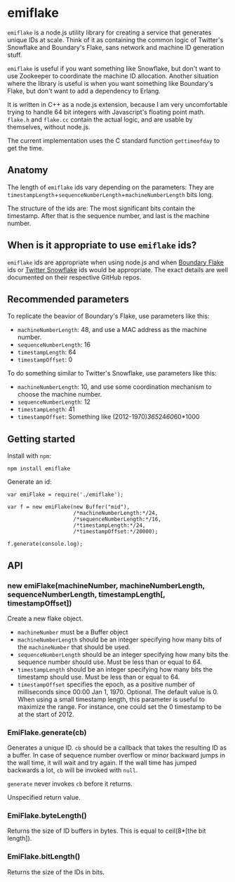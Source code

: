 # emiflake

`emiflake` is a node.js utility library for creating a service that generates unique IDs at scale. Think of it as containing the common logic of Twitter's Snowflake and Boundary's Flake, sans network and machine ID generation stuff.

`emiflake` is useful if you want something like Snowflake, but don't want to use Zookeeper to coordinate the machine ID allocation. Another situation where the library is useful is when you want something like Boundary's Flake, but don't want to add a dependency to Erlang.

It is written in C++ as a node.js extension, because I am very uncomfortable trying to handle 64 bit integers with Javascript's floating point math. `flake.h` and `flake.cc` contain the actual logic, and are usable by themselves, without node.js.

The current implementation uses the C standard function `gettimeofday` to get the time.

## Anatomy

The length of `emiflake` ids vary depending on the parameters: They are `timestampLength`+`sequenceNumberLength`+`machineNumberLength` bits long.

The structure of the ids are: The most significant bits contain the timestamp. After that is the sequence number, and last is the machine number.

## When is it appropriate to use `emiflake` ids?

`emiflake` ids are appropriate when using node.js and when [Boundary Flake](https://github.com/boundary/flake) ids or [Twitter Snowflake](https://github.com/twitter/snowflake) ids would be appropriate. The exact details are well documented on their respective GitHub repos.

## Recommended parameters

To replicate the beavior of Boundary's Flake, use parameters like this:

* `machineNumberLength`: 48, and use a MAC address as the machine number.
* `sequenceNumberLength`: 16
* `timestampLength`: 64
* `timestampOffset`: 0

To do something similar to Twitter's Snowflake, use parameters like this:

* `machineNumberLength`: 10, and use some coordination mechanism to choose the machine number.
* `sequenceNumberLength`: 12
* `timestampLength`: 41
* `timestampOffset`: Something like (2012-1970)*365*24*60*60*1000

## Getting started

Install with `npm`:

    npm install emiflake

Generate an id:

    var emiFlake = require('./emiflake');
    
    var f = new emiFlake(new Buffer("mid"),
                         /*machineNumberLength:*/24,
                         /*sequenceNumberLength:*/16,
                         /*timestampLength:*/24,
                         /*timestampOffset:*/20000);
    
    f.generate(console.log);

## API

### new emiFlake(machineNumber, machineNumberLength, sequenceNumberLength, timestampLength[, timestampOffset])

Create a new flake object.

* `machineNumber` must be a Buffer object
* `machineNumberLength` should be an integer specifying how many bits of the `machineNumber` that should be used.
* `sequenceNumberLength` should be an integer specifying how many bits the sequence number should use. Must be less than or equal to 64.
* `timestampLength` should be an integer specifying how many bits the timestamp should use. Must be less than or equal to 64.
* `timestampOffset` specifies the epoch, as a positive number of milliseconds since 00:00 Jan 1, 1970. Optional. The default value is 0. When using a small timestamp length, this parameter is useful to maximize the range. For instance, one could set the 0 timestamp to be at the start of 2012.

### EmiFlake.generate(cb)

Generates a unique ID. `cb` should be a callback that takes the resulting ID as a buffer. In case of sequence number overflow or minor backward jumps in the wall time, it will wait and try again. If the wall time has jumped backwards a lot, `cb` will be invoked with `null`.

`generate` never invokes `cb` before it returns.

Unspecified return value.

### EmiFlake.byteLength()

Returns the size of ID buffers in bytes. This is equal to ceil(8*[the bit length]).

### EmiFlake.bitLength()

Returns the size of the IDs in bits.
